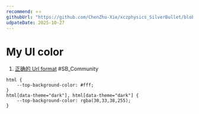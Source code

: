 ```yaml
---
recommend: ⭐⭐
githubUrl: "https://github.com/ChenZhu-Xie/xczphysics_SilverBullet/blob/main/STYLE/Color/UI.md"
udpateDate: 2025-10-27
---
```


# My UI color

1. [正确的 Url format](https://community.silverbullet.md/t/custom-font-doesnt-work/1237?u=chenzhu-xie) #SB_Community

```space-style
html {
    --top-background-color: #fff;
}
html[data-theme="dark"], html[data-theme="dark"] {
    --top-background-color: rgba(30,33,38,255);
}
```
